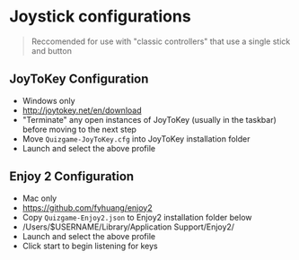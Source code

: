 # Joystick configurations
> Reccomended for use with "classic controllers" that use a single stick and button

## JoyToKey Configuration
* Windows only
* http://joytokey.net/en/download
* "Terminate" any open instances of JoyToKey (usually in the taskbar) before moving to the next step
* Move `Quizgame-JoyToKey.cfg` into JoyToKey installation folder
* Launch and select the above profile

## Enjoy 2 Configuration
* Mac only
* https://github.com/fyhuang/enjoy2
* Copy `Quizgame-Enjoy2.json` to Enjoy2 installation folder below
* /Users/$USERNAME/Library/Application Support/Enjoy2/
* Launch and select the above profile
* Click start to begin listening for keys
